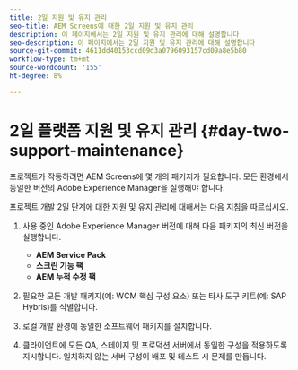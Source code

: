 ```yaml
---
title: 2일 지원 및 유지 관리
seo-title: AEM Screens에 대한 2일 지원 및 유지 관리
description: 이 페이지에서는 2일 지원 및 유지 관리에 대해 설명합니다
seo-description: 이 페이지에서는 2일 지원 및 유지 관리에 대해 설명합니다
source-git-commit: 4611dd40153ccd09d3a0796093157cd09a8e5b80
workflow-type: tm+mt
source-wordcount: '155'
ht-degree: 8%

---
```



# 2일 플랫폼 지원 및 유지 관리 {#day-two-support-maintenance}

프로젝트가 작동하려면 AEM Screens에 몇 개의 패키지가 필요합니다. 모든 환경에서 동일한 버전의 Adobe Experience Manager을 실행해야 합니다.

프로젝트 개발 2일 단계에 대한 지원 및 유지 관리에 대해서는 다음 지침을 따르십시오.

1. 사용 중인 Adobe Experience Manager 버전에 대해 다음 패키지의 최신 버전을 실행합니다.

   * **AEM Service Pack**
   * **스크린 기능 팩**
   * **AEM 누적 수정 팩**

1. 필요한 모든 개발 패키지(예: WCM 핵심 구성 요소) 또는 타사 도구 키트(예: SAP Hybris)를 식별합니다.

1. 로컬 개발 환경에 동일한 소프트웨어 패키지를 설치합니다.

1. 클라이언트에 모든 QA, 스테이지 및 프로덕션 서버에서 동일한 구성을 적용하도록 지시합니다. 일치하지 않는 서버 구성이 배포 및 테스트 시 문제를 만듭니다.
